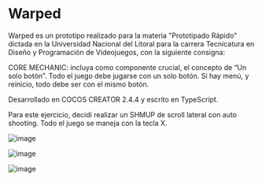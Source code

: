# Warped

Warped es un prototipo realizado para la materia "Prototipado Rápido" dictada en la Universidad Nacional del Litoral para la carrera Tecnicatura en Diseño y Programación de Videojuegos, con la siguiente consigna:

CORE MECHANIC:  incluya como componente crucial, el concepto de “Un solo botón”. Todo el juego debe jugarse con un solo botón. Si hay menú, y reinicio, todo debe ser con el mismo botón. 

Desarrollado en COCOS CREATOR 2.4.4 y escrito en TypeScript.

Para este ejercicio, decidí realizar un SHMUP  de scroll lateral con auto shooting. Todo el juego se maneja con la tecla X.

![image](https://user-images.githubusercontent.com/83043304/123016502-1f1b2480-d3a1-11eb-87d7-d5341e53f23d.png)


![image](https://user-images.githubusercontent.com/83043304/123016475-0d398180-d3a1-11eb-8d11-670c6869eb53.png)


![image](https://user-images.githubusercontent.com/83043304/123016491-1591bc80-d3a1-11eb-9b0c-c8b95460ea92.png)


